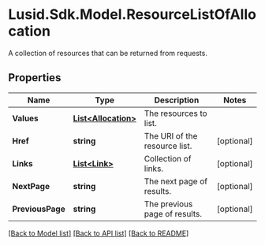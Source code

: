 # Lusid.Sdk.Model.ResourceListOfAllocation
A collection of resources that can be returned from requests.

## Properties

Name | Type | Description | Notes
------------ | ------------- | ------------- | -------------
**Values** | [**List&lt;Allocation&gt;**](Allocation.md) | The resources to list. | 
**Href** | **string** | The URI of the resource list. | [optional] 
**Links** | [**List&lt;Link&gt;**](Link.md) | Collection of links. | [optional] 
**NextPage** | **string** | The next page of results. | [optional] 
**PreviousPage** | **string** | The previous page of results. | [optional] 

[[Back to Model list]](../README.md#documentation-for-models) [[Back to API list]](../README.md#documentation-for-api-endpoints) [[Back to README]](../README.md)

